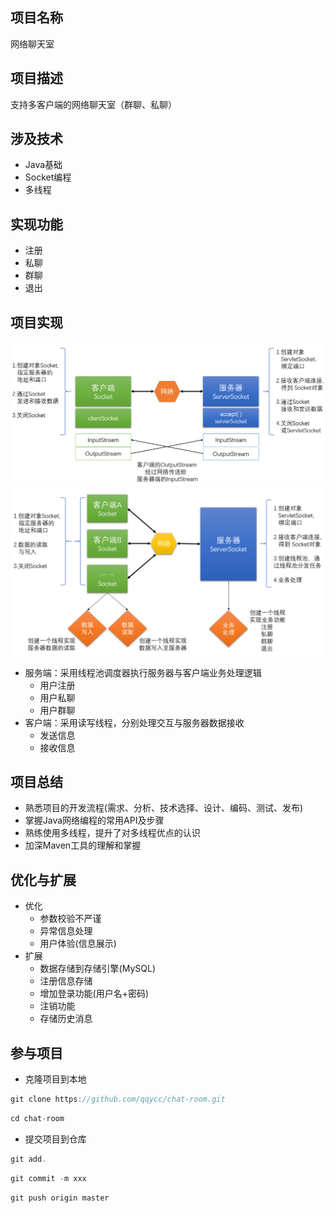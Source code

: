## 项目名称

网络聊天室

## 项目描述

支持多客户端的网络聊天室（群聊、私聊）

## 涉及技术

+ Java基础
+ Socket编程
+ 多线程

## 实现功能

+ 注册
+ 私聊
+ 群聊
+ 退出

## 项目实现

![单线程](single_design.png)
![多线程](mul_design.png)

+ 服务端：采用线程池调度器执行服务器与客户端业务处理逻辑
   + 用户注册
   + 用户私聊
   + 用户群聊
+ 客户端：采用读写线程，分别处理交互与服务器数据接收
   + 发送信息
   + 接收信息

## 项目总结

+ 熟悉项目的开发流程(需求、分析、技术选择、设计、编码、测试、发布)
+ 掌握Java网络编程的常用API及步骤
+ 熟练使用多线程，提升了对多线程优点的认识
+ 加深Maven工具的理解和掌握

## 优化与扩展

+ 优化
   + 参数校验不严谨
   + 异常信息处理
   + 用户体验(信息展示)
+ 扩展
    + 数据存储到存储引擎(MySQL)
    + 注册信息存储
    + 增加登录功能(用户名+密码)
    + 注销功能
    + 存储历史消息
    
## 参与项目

+ 克隆项目到本地
``` Java
git clone https://github.com/qqycc/chat-room.git
```
``` Java
cd chat-room
```

+ 提交项目到仓库
``` Java
git add.
```
``` Java
git commit -m xxx
```
``` Java
git push origin master
```
